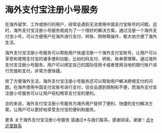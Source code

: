# 海外支付宝注册小号服务

在海外留学、工作或旅行的用户，经常会遇到无法使用中国支付宝账号的问题。这时，海外支付宝注册小号服务就成为了一个很好的解决方案。通过注册一个海外支付宝小号，可以方便用户在海外进行支付、转账、购物等操作，极大地方便了海外生活。

海外支付宝注册小号服务可以帮助用户快速注册一个海外支付宝账号，让用户可以享受和使用支付宝的诸多便利功能，比如扫码支付、转账、账单管理等。通过海外支付宝注册小号服务，用户可以绑定自己的国际信用卡或者使用当地的银行账户进行充值和支付，非常方便快捷。

除了方便海外生活，海外支付宝注册小号服务还可以帮助用户解决跨境支付的问题。在海外使用中国支付宝账号进行支付，往往会遇到限制和不便，而海外支付宝注册小号服务可以让用户轻松畅享支付宝的便利。

总的来说，海外支付宝注册小号服务为海外用户提供了便利、快捷的支付解决方案，让用户可以更好地享受支付宝的便利和服务。

更多 关于海外支付宝注册小号服务 请通过✈与我们联系，感谢阅读，谢谢！[点✈这里联系](https://www.k02.cc)